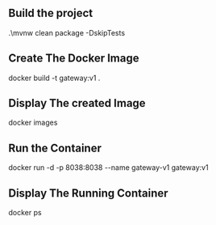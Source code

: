## Build the project
.\mvnw clean package -DskipTests

## Create The Docker Image
docker build -t gateway:v1 .

## Display The created Image
docker images

## Run the Container
docker run -d -p 8038:8038 --name gateway-v1 gateway:v1

## Display The Running Container
docker ps


